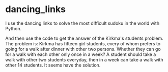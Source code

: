 # dancing_links

I use the dancing links to solve the most difficult sudoku in the world with Python.

And then use the code to get the answer of the Kirkma's students problem.
The problem is: Kirkma has fifteen girl students, every of whom prefers to going for a walk after dinner with other two persons. Whether they can go for a walk with each other only once in a week? A student should take a walk with other two students everyday, then in a week can take a walk with other 14 students. It seems have the solution.
